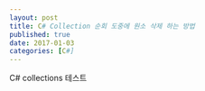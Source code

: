 ```yaml
---
layout: post
title: C# Collection 순회 도중에 원소 삭제 하는 방법
published: true
date: 2017-01-03
categories: [C#]
---
```


C\# collections
테스트
